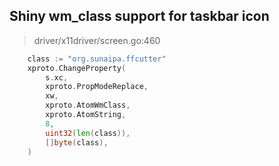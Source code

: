 ## Shiny wm_class support for taskbar icon

> driver/x11driver/screen.go:460

```go
    class := "org.sunaipa.ffcutter"
    xproto.ChangeProperty(
    	s.xc,
    	xproto.PropModeReplace,
    	xw,
    	xproto.AtomWmClass,
    	xproto.AtomString,
    	8,
    	uint32(len(class)),
    	[]byte(class),
    )
```
